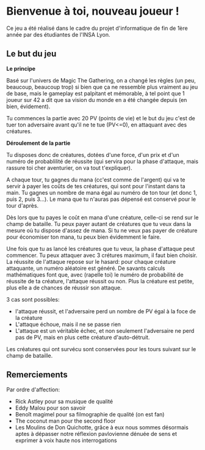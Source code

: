 # Bienvenue à toi, nouveau joueur !

Ce jeu a été réalisé dans le cadre du projet d'informatique de fin de 1ère année par des étudiantes de l'INSA Lyon.

## Le but du jeu

**Le principe**

Basé sur l'univers de Magic The Gathering, on a changé les règles (un peu, beaucoup, beaucoup trop) si bien que ça ne ressemble plus vraiment au jeu de base, mais le gameplay est palpitant et mémorable, à tel point que 1 joueur sur 42 a dit que sa vision du monde en a été changée depuis (en bien, évidement).

Tu commences la partie avec 20 PV (points de vie) et le but du jeu c'est de tuer ton adversaire avant qu'il ne te tue (PV<=0), en attaquant avec des créatures.

**Déroulement de la partie**

Tu disposes donc de créatures, dotées d'une force, d'un prix et d'un numéro de probablilité de réussite (qui servira pour la phase d'attaque, mais rassure toi cher aventurier, on va tout t'expliquer).

A chaque tour, tu gagnes du mana (cc'est comme de l'argent) qui va te servir à payer les coûts de tes créatures, qui sont pour l'instant dans ta main. Tu gagnes un nombre de mana égal au numéro de ton tour (et donc 1, puis 2, puis 3...).
Le mana que tu n'auras pas dépensé est conservé pour le tour d'après. 

Dès lors que tu payes le coût en mana d'une créature, celle-ci se rend sur le champ de bataille. Tu peux payer autant de créatures que tu veux dans la mesure où tu dispose d'assez de mana.
Si tu ne veux pas payer de créature pour économiser ton mana, tu peux bien évidemment le faire.

Une fois que tu as lancé les créatures que tu veux, la phase d'attaque peut commencer.
Tu peux attaquer avec 3 crétures maximum, il faut bien choisir.
La réussite de l'attaque repose sur le hasard: pour chaque créature attaquante, un numéro aléatoire est généré. De savants calculs mathématiques font que, avec (rapelle toi) le numéro de probabilité de réussite de ta créature, l'attaque réussit ou non.
Plus la créature est petite, plus elle a de chances de réussir son attaque. 

3 cas sont possibles:
  - l'attaque réussit, et l'adversaire perd un nombre de PV égal à la foce de la créature
  - L'attaque échoue, mais il ne se passe rien
  - L'attaque est un véritable échec, et non seulement l'adversaire ne perd pas de PV, mais en plus cette créature d'auto-détruit.
  
Les créatures qui ont survécu sont conservées pour les tours suivant sur le champ de bataille.

## Remerciements

Par ordre d'affection:
   - Rick Astley pour sa musique de qualité
   - Eddy Malou pour son savoir
   - Benoît magimel pour sa filmographie de qualité (on est fan)
   - The coconut man pour the second floor
   - Les Moulins de Don Quichotte, grâce à eux nous sommes désormais aptes à dépasser notre réflexion pavlovienne dénuée de sens et exprimer à voix haute nos interrogations

